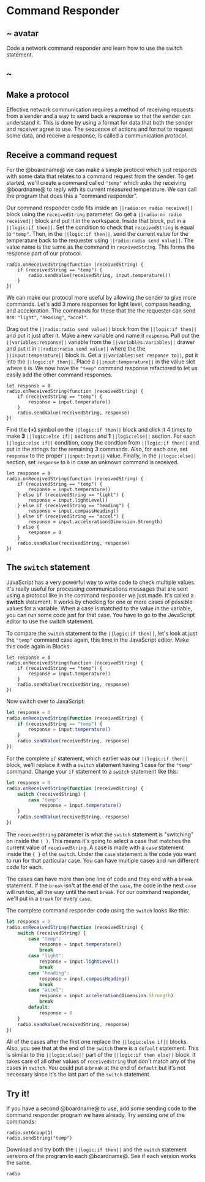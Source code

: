 # Command Responder

## ~ avatar

Code a network command responder and learn how to use the switch statement.

## ~

## Make a protocol

Effective network communication requires a method of receiving requests from a sender and a way to send back a response so that the sender can understand it. This is done by using a format for data that both the sender and receiver agree to use. The sequence of actions and format to request some data, and receive a response, is called a communication _protocol_.

## Receive a command request

For the @boardname@ we can make a simple protocol which just responds with some data that relates to a command request from the sender. To get started, we'll create a command called ``"temp"`` which asks the receiving @boardname@ to reply with its current measured temperature. We can call the program that does this a "command responder".

Our command responder code fits inside an ``||radio:on radio received||`` block using the ``receivedString`` parameter. Go get a ``||radio:on radio received||`` block and put it in the workspace. Inside that block, put in a ``||logic:if then||``. Set the condition to check that ``receivedString`` is equal to ``"temp"``. Then, in the ``||logic:if then||``, send the current value for the temperature back to the requester using ``||radio:radio send value||``. The value name is the same as the command in ``receivedString``. This forms the response part of our protocol.

```block
radio.onReceivedString(function (receivedString) {
    if (receivedString == "temp") {
        radio.sendValue(receivedString, input.temperature())
    } 
})
```

We can make our protocol more useful by allowing the sender to give more commands. Let's add 3 more responses for light level, compass heading, and acceleration. The commands for these that the the requester can send are: ``"light"``, ``"heading"``, ``"accel"``.

Drag out the ``||radio:radio send value||`` block from the ``||logic:if then||`` and put it just after it. Make a new variable and name it ``response``. Pull out the ``||variables:response||`` variable from the ``||variables:Variables||`` drawer and put it in ``||radio:radio send value||`` where the the ``||input:temperature||`` block is. Get a ``||variables:set response to||``, put it into the ``||logic:if then||``. Place a ``||input:temperature||`` in the value slot where `0` is. We now have the ``"temp"`` command response refactored to let us easily add the other command responses.

```block
let response = 0
radio.onReceivedString(function (receivedString) {
    if (receivedString == "temp") {
        response = input.temperature()
    }
    radio.sendValue(receivedString, response)
})
```

Find the **(+)** symbol on the ``||logic:if then||`` block and click it 4 times to make **3** ``||logic:else if||`` sections and **1** ``||logic:else||`` section. For each ``||logic:else if||`` condition, copy the condtion from ``||logic:if then||`` and put in the strings for the remaining 3 commands. Also, for each one, set ``response`` to the proper ``||input:Input||`` value. Finally, in the ``||logic:else||`` section, set ``response`` to `0` in case an unknown command is received.

```blocks
let response = 0
radio.onReceivedString(function (receivedString) {
    if (receivedString == "temp") {
        response = input.temperature()
    } else if (receivedString == "light") {
        response = input.lightLevel()
    } else if (receivedString == "heading") {
        response = input.compassHeading()
    } else if (receivedString == "accel") {
        response = input.acceleration(Dimension.Strength)
    } else {
        response = 0
    }
    radio.sendValue(receivedString, response)
})
```

## The `switch` statement

JavaScript has a very powerful way to write code to check multiple values. It's really useful for processing communications messages that are sent using a protocol like in the command responder we just made. It's called a **switch** statement. It works by checking for one or more cases of possible values for a variable. When a case is matched to the value in the variable, you can run some code just for that case. You have to go to the JavaScript editor to use the switch statement.

To compare the ``switch`` statement to the ``||logic:if then||``, let's look at just the ``"temp"`` command case again, this time in the JavaScript editor. Make this code again in Blocks:

```blocks
let response = 0
radio.onReceivedString(function (receivedString) {
    if (receivedString == "temp") {
        response = input.temperature()
    }
    radio.sendValue(receivedString, response)
})
```

Now switch over to JavaScript:

```typescript
let response = 0
radio.onReceivedString(function (receivedString) {
    if (receivedString == "temp") {
        response = input.temperature()
    }
    radio.sendValue(receivedString, response)
})
```

For the complete ``if`` statement, which earlier was our ``||logic:if then||`` block, we'll replace it with a ``switch`` statement having 1 case for the ``"temp"`` command. Change your ``if`` statement to a ``switch`` statement like this:

```typescript
let response = 0
radio.onReceivedString(function (receivedString) {
    switch (receivedString) {
        case "temp":
            response = input.temperature()
    }
    radio.sendValue(receivedString, response)
})
```

The ``receivedString`` parameter is what the ``switch`` statement is "switching" on inside the ``( )``. This means it's going to select a case that matches the current value of ``receivedString``. A case is made with a ``case`` statement inside the `{ }` of the ``switch``. Under the ``case`` statement is the code you want to run for that particular case. You can have multiple cases and run different code for each.

The cases can have more than one line of code and they end with a ``break`` statement. If the ``break`` isn't at the end of the ``case``, the code in the next ``case`` will run too, all the way until the next ``break``. For our command responder, we'll put in a ``break`` for every ``case``.

The complete command responder code using the ``switch`` looks like this:

```typescript
let response = 0
radio.onReceivedString(function (receivedString) {
    switch (receivedString) {
        case "temp":
            response = input.temperature()
            break
        case "light":
            response = input.lightLevel()
            break
        case "heading":
            response = input.compassHeading()
            break
        case "accel":
            response = input.acceleration(Dimension.Strength)
            break
        default:
            response = 0
    }
    radio.sendValue(receivedString, response)
})
```

All of the cases after the first one replace the ``||logic:else if||`` blocks. Also, you see that at the end of the ``switch`` there is a ``default`` statement. This is similar to the ``||logic:else||`` part of the ``||logic:if then else||`` block. It takes care of all other values of ``receivedString`` that don't match any of the cases in ``switch``. You could put a ``break`` at the end of ``default`` but it's not necessary since it's the last part of the ``switch`` statement.

## Try it!

If you have a second @boardname@ to use, add some sending code to the command responder program we have already. Try sending one of the commands:

```blocks
radio.setGroup(1)
radio.sendString("temp")
```

Download and try both the ``||logic:if then||`` and the ``switch`` statement versions of the program to each @boardname@. See if each version works the same.

```package
radio
```
